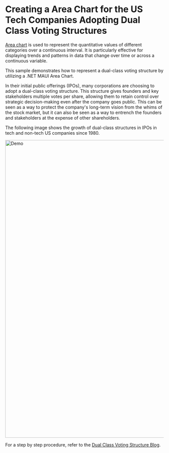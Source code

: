 # Creating a Area Chart for the US Tech Companies Adopting Dual Class Voting Structures
[Area chart](https://www.syncfusion.com/maui-controls/maui-cartesian-charts/chart-types/maui-area-chart) is used to represent the quantitative values of different categories over a continuous interval. It is particularly effective for displaying trends and patterns in data that change over time or across a continuous variable.

This sample demonstrates how to represent a dual-class voting structure by utilizing a .NET MAUI Area Chart.

In their initial public offerings (IPOs), many corporations are choosing to adopt a dual-class voting structure. This structure gives founders and key stakeholders multiple votes per share, allowing them to retain control over strategic decision-making even after the company goes public. This can be seen as a way to protect the company's long-term vision from the whims of the stock market, but it can also be seen as a way to entrench the founders and stakeholders at the expense of other shareholders.

The following image shows the growth of dual-class structures in IPOs in tech and non-tech US companies since 1980.

<img width="944" alt="Demo" src="https://github.com/SyncfusionExamples/Creating-a-Area-Chart-for-the-US-Tech-Companies-Adopting-Dual-Class-Voting-Structures/assets/103025761/77e33191-a317-4090-8012-3c37bd7e6006">

For a step by step procedure, refer to the [Dual Class Voting Structure Blog](https://www.syncfusion.com/blogs/post/dotnet-maui-area-chart-visualize-us-companies-adopting-dual-class-voting.aspx).
